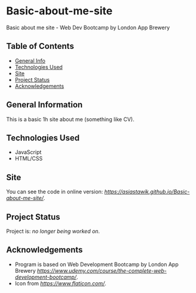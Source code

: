 # Basic-about-me-site
Basic about me site - Web Dev Bootcamp by London App Brewery

## Table of Contents
* [General Info](#general-information)
* [Technologies Used](#technologies-used)
* [Site](#site)
* [Project Status](#project-status)
* [Acknowledgements](#acknowledgements)

## General Information
This is a basic 1h site about me (something like CV).

## Technologies Used
- JavaScript
- HTML/CSS

## Site
You can see the code in online version: _https://asiastawik.github.io/Basic-about-me-site/_.

## Project Status
Project is: _no longer being worked on_.

## Acknowledgements
- Program is based on Web Development Bootcamp by London App Brewery  _https://www.udemy.com/course/the-complete-web-development-bootcamp/_.
- Icon from _https://www.flaticon.com/_.
